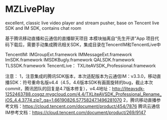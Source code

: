 # MZLivePlay
excellent, classic live video player and stream pusher, base on Tencent live SDK and IM SDK, contains chat room

基于腾讯移动直播和云通信的直播聊天项目
本模块抽离自“先生开讲”App
项目代码下载后，需要手动集成腾讯相关SDK，集成目录在TencentIM和TencentLive中

TencentIM:
    IMGroupExt.framework
    IMMessageExt.framework
    ImSDK.framework
    IMSDKBugly.framework
    QALSDK.framework
    TLSSDK.framework
TencentLive：
    TXLiteAVSDK_Professional.framework
    
注意：
    1，注意集成的腾讯SDK版本，本次适配版本为云通信IM：v3.3.0，移动直播SDK：符号重命名版v4.4（4.5，4.6版本SDK有画面旋转的bug，截止本次commit，腾讯团队的回复是4.7版本修复），v4.4地址：http://liteavsdk-1252463788.cosgz.myqcloud.com/4.4/TXLiteAVSDK_Professional_Rename_iOS_4.4.3774.zip?_ga=1.66190826.57758247.1496281070
    2，腾讯移动直播参考文档：https://cloud.tencent.com/document/product/454/7876
        腾讯云通信IM参考文档：https://cloud.tencent.com/document/product/269/9147
    
